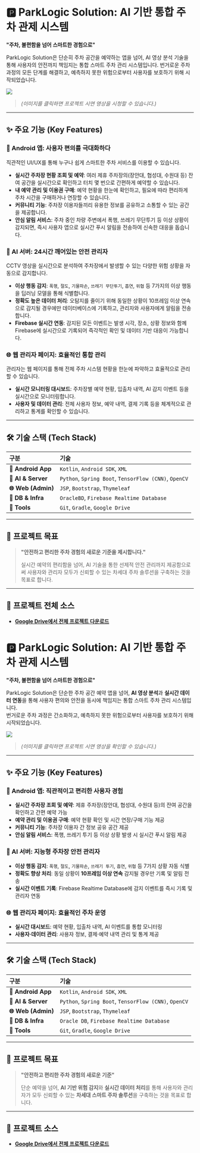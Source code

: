 # 🅿️ ParkLogic Solution: AI 기반 통합 주차 관제 시스템

**"주차, 불편함을 넘어 스마트한 경험으로"**

ParkLogic Solution은 단순히 주차 공간을 예약하는 앱을 넘어, AI 영상 분석 기술을 통해 사용자의 안전까지 책임지는 통합 스마트 주차 관리 시스템입니다. 번거로운 주차 과정의 모든 단계를 해결하고, 예측하지 못한 위험으로부터 사용자를 보호하기 위해 시작되었습니다.

[![](http://img.youtube.com/vi/31I_VQlAgsk/0.jpg)](https://youtu.be/31I_VQlAgsk?si=ydVSLiqvB_XEAxWU)
> *(이미지를 클릭하면 프로젝트 시연 영상을 시청할 수 있습니다.)*

---

## ✨ 주요 기능 (Key Features)

### 📱 Android 앱: 사용자 편의를 극대화하다

직관적인 UI/UX를 통해 누구나 쉽게 스마트한 주차 서비스를 이용할 수 있습니다.

- **실시간 주차장 현황 조회 및 예약**: 여러 제휴 주차장의(장안대, 협성대, 수원대 등) 잔여 공간을 실시간으로 확인하고 터치 몇 번으로 간편하게 예약할 수 있습니다.
- **내 예약 관리 및 이용권 구매**: 예약 현황을 한눈에 확인하고, 필요에 따라 편리하게 주차 시간을 구매하거나 연장할 수 있습니다.
- **커뮤니티 기능**: 주차장 이용자들끼리 유용한 정보를 공유하고 소통할 수 있는 공간을 제공합니다.
- **안심 알림 서비스**: 주차 중인 차량 주변에서 폭행, 쓰레기 무단투기 등 이상 상황이 감지되면, 즉시 사용자 앱으로 실시간 푸시 알림을 전송하여 신속한 대응을 돕습니다.

### 🧠 AI 서버: 24시간 깨어있는 안전 관리자

CCTV 영상을 실시간으로 분석하여 주차장에서 발생할 수 있는 다양한 위험 상황을 자동으로 감지합니다.

- **이상 행동 감지**: `폭행`, `절도`, `기물파손`, `쓰레기 무단투기`, `흡연`, `위협` 등 7가지의 이상 행동을 딥러닝 모델을 통해 식별합니다.
- **정확도 높은 데이터 처리**: 오탐지를 줄이기 위해 동일한 상황이 10프레임 이상 연속으로 감지될 경우에만 데이터베이스에 기록하고, 관리자와 사용자에게 알림을 전송합니다.
- **Firebase 실시간 연동**: 감지된 모든 이벤트는 발생 시각, 장소, 상황 정보와 함께 Firebase에 실시간으로 기록되어 즉각적인 확인 및 데이터 기반 대응이 가능합니다.

### 🌐 웹 관리자 페이지: 효율적인 통합 관리

관리자는 웹 페이지를 통해 전체 주차 시스템 현황을 한눈에 파악하고 효율적으로 관리할 수 있습니다.

- **실시간 모니터링 대시보드**: 주차장별 예약 현황, 입출차 내역, AI 감지 이벤트 등을 실시간으로 모니터링합니다.
- **사용자 및 데이터 관리**: 전체 사용자 정보, 예약 내역, 결제 기록 등을 체계적으로 관리하고 통계를 확인할 수 있습니다.

---

## 🛠️ 기술 스택 (Tech Stack)

| 구분 | 기술 |
| :--- | :--- |
| **📱 Android App** | `Kotlin`, `Android SDK`, `XML` |
| **🤖 AI & Server** | `Python`, `Spring Boot`, `TensorFlow (CNN)`, `OpenCV` |
| **🌐 Web (Admin)** | `JSP`, `Bootstrap`, `Thymeleaf` |
| **💾 DB & Infra** | `OracleBD`, `Firebase Realtime Database` |
| **🔗 Tools** | `Git`, `Gradle`, `Google Drive` |

---

## 🚀 프로젝트 목표

> **"안전하고 편리한 주차 경험의 새로운 기준을 제시합니다."**
>
> 실시간 예약의 편리함을 넘어, AI 기술을 통한 선제적 안전 관리까지 제공함으로써 사용자와 관리자 모두가 신뢰할 수 있는 차세대 주차 솔루션을 구축하는 것을 목표로 합니다.

---

## 📁 프로젝트 전체 소스

- **[Google Drive에서 전체 프로젝트 다운로드](https://drive.google.com/file/d/1CeVgqceX2L2qFteHeXAozK5evTUvmVsp/view)**







# 🅿️ ParkLogic Solution: AI 기반 통합 주차 관제 시스템

**"주차, 불편함을 넘어 스마트한 경험으로"**

ParkLogic Solution은 단순한 주차 공간 예약 앱을 넘어, **AI 영상 분석**과 **실시간 데이터 연동**을 통해 사용자 편의와 안전을 동시에 책임지는 통합 스마트 주차 관리 시스템입니다.  
번거로운 주차 과정은 간소화하고, 예측하지 못한 위험으로부터 사용자를 보호하기 위해 시작되었습니다.

[![](http://img.youtube.com/vi/31I_VQlAgsk/0.jpg)](https://youtu.be/31I_VQlAgsk?si=ydVSLiqvB_XEAxWU)  
> *(이미지를 클릭하면 프로젝트 시연 영상을 확인할 수 있습니다.)*

---

## ✨ 주요 기능 (Key Features)

### 📱 Android 앱: 직관적이고 편리한 사용자 경험
- **실시간 주차장 조회 및 예약**: 제휴 주차장(장안대, 협성대, 수원대 등)의 잔여 공간을 확인하고 간편 예약 가능  
- **예약 관리 및 이용권 구매**: 예약 현황 확인 및 시간 연장/구매 기능 제공  
- **커뮤니티 기능**: 주차장 이용자 간 정보 공유 공간 제공  
- **안심 알림 서비스**: 폭행, 쓰레기 투기 등 이상 상황 발생 시 실시간 푸시 알림 제공  

### 🧠 AI 서버: 지능형 주차장 안전 관리자
- **이상 행동 감지**: `폭행`, `절도`, `기물파손`, `쓰레기 투기`, `흡연`, `위협` 등 7가지 상황 자동 식별  
- **정확도 향상 처리**: 동일 상황이 **10프레임 이상 연속** 감지될 경우만 기록 및 알림 전송  
- **실시간 이벤트 기록**: Firebase Realtime Database에 감지 이벤트를 즉시 기록 및 관리자 연동  

### 🌐 웹 관리자 페이지: 효율적인 주차 운영
- **실시간 대시보드**: 예약 현황, 입출차 내역, AI 이벤트를 통합 모니터링  
- **사용자·데이터 관리**: 사용자 정보, 결제·예약 내역 관리 및 통계 제공  

---

## 🛠️ 기술 스택 (Tech Stack)

| 구분 | 기술 |
| :--- | :--- |
| **📱 Android App** | `Kotlin`, `Android SDK`, `XML` |
| **🤖 AI & Server** | `Python`, `Spring Boot`, `TensorFlow (CNN)`, `OpenCV` |
| **🌐 Web (Admin)** | `JSP`, `Bootstrap`, `Thymeleaf` |
| **💾 DB & Infra** | `Oracle DB`, `Firebase Realtime Database` |
| **🔗 Tools** | `Git`, `Gradle`, `Google Drive` |

---

## 🚀 프로젝트 목표
> **"안전하고 편리한 주차 경험의 새로운 기준"**  
>
> 단순 예약을 넘어, **AI 기반 위험 감지**와 **실시간 데이터 처리**를 통해 사용자와 관리자가 모두 신뢰할 수 있는 **차세대 스마트 주차 솔루션**을 구축하는 것을 목표로 합니다.

---

## 📁 프로젝트 소스
- **[Google Drive에서 전체 프로젝트 다운로드](https://drive.google.com/file/d/1CeVgqceX2L2qFteHeXAozK5evTUvmVsp/view)**  
